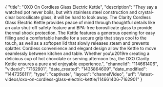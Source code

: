 {
    "title": "OXO On Cordless Glass Electric Kettle",
    "description": "They say a watched pot never boils, but with stainless steel construction and crystal-clear borosilicate glass, it will be hard to look away. The Clarity Cordless Glass Electric Kettle provides peace of mind through thoughtful details like an auto shut-off safety feature and BPA-free borosilicate glass to provide thermal shock protection. The Kettle features a generous opening for easy filling and a comfortable handle for a secure grip that stays cool to the touch, as well as a softopen lid that slowly releases steam and prevents splatter. Cordless convenience and elegant design allow the Kettle to move seamlessly between kitchen and table. Whether you\u2019re creating a delicious cup of hot chocolate or serving afternoon tea, the OXO Clarity Kettle ensures a pure and enjoyable experience.",
    "channelid": "114661406",
    "videoid": "7162901",
    "date_created": "1435864609",
    "date_modified": "1447356111",
    "type": "captivate",
    "layout": "channelVideo",
    "url": "\/latest-videos\/oxo-on-cordless-glass-electric-kettle\/114661406-7162901"
}
